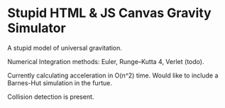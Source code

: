 Stupid HTML & JS Canvas Gravity Simulator
=========================================

A stupid model of universal gravitation.

Numerical Integration methods: Euler, Runge–Kutta 4, Verlet (todo).

Currently calculating acceleration in O(n^2) time.  Would like to include a Barnes-Hut simulation in the furtue.

Collision detection is present.
